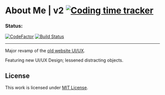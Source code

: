 # About Me | v2  [![Coding time tracker](https://wakatime.com/badge/github/jhdcruz/jhdcruz.github.io-v2.svg)](https://wakatime.com/badge/github/jhdcruz/jhdcruz.github.io-v2)


### Status:

[![CodeFactor](https://www.codefactor.io/repository/github/jhdcruz/jhdcruz.github.io-v2/badge)](https://www.codefactor.io/repository/github/jhdcruz/jhdcruz.github.io-v2) [![Build Status](https://travis-ci.com/jhdcruz/jhdcruz.github.io-v2.svg?token=fiiouVpFksoACZRN1N2B&branch=master)](https://travis-ci.com/jhdcruz/jhdcruz.github.io-v2)

----

Major revamp of the [old website UI/UX](https://github.com/jhdcruz/jhdcruz.github.io).

Featuring new UI/UX Design; lessened distracting objects.

## License

This work is licensed under [MIT License](/LICENSE.txt).
